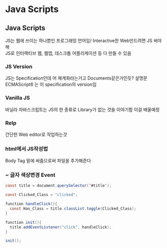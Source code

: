 # Java Scripts

## Java Scripts
JS는 웹에 쓰이는 하나뿐인 프로그래밍 언어임/ Interactive한 Web만드려면 JS 써야해<br/>
JS로 인터랙티브 웹, 웹앱, 데스크톱 어플리케이션 등 다 만들 수 있음

### JS Version
JS는 Specification인데 어 체계화라는거고 Documents같은거인듯? 설명문<br/>
ECMAScript6 는 이 specification의 version임

### Vanilla JS
바닐라 자바스크립트는 JS의 한 종류로 Library가 없는 것을 이야기함 이걸 배울예정

### Relp
간단한 Web editor로 작업하는것

### html에서 JS작성법
Body Tag 밑에 써줌으로써 파일을 추가해준다

### ~ 글자 색상변경 Event 
```java
const title = document.querySelector('#title');

const Clicked_Class = "clicked";

function handleClick(){
  const Has_Class = title.classList.toggle(Clicked_Class);
}

function init(){
  title.addEventListener("click", handleClick);
}

init();
```

